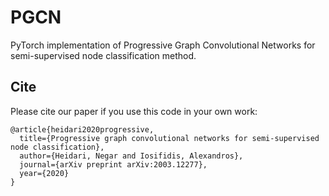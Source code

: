 # PGCN
PyTorch implementation of Progressive Graph Convolutional Networks for semi-supervised node classification method.














## Cite

Please cite our paper if you use this code in your own work:

```
@article{heidari2020progressive,
  title={Progressive graph convolutional networks for semi-supervised node classification},
  author={Heidari, Negar and Iosifidis, Alexandros},
  journal={arXiv preprint arXiv:2003.12277},
  year={2020}
}
```
